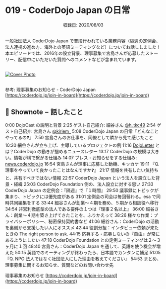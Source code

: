 # 019 - CoderDojo Japan の日常
<div style="text-align: center;">収録日: 2020/08/03</div><br>

一般社団法人 CoderDojo Japan で普段行われている業務内容（隔週の定例会、法人連携の進め方、海外との英語ミーティングなど）についてお話ししました！本エピソードでは、2016年の設立背景、理事募集で宮島さんが応募したストーリー、配信中にいただいた質問へのコメントなどが含まれています。

<div style="margin: 30px auto;"><a href="https://www.youtube.com/watch?v=4yvRtgBTqBs"><img src="/podcasts/19.jpg" alt="Cover Photo"></a></div>

参考: 理事募集のお知らせ - CoderDojo Japan   
[https://coderdojo.jp/join-in-board](https://coderdojo.jp/join-in-board)

## 📝 Shownote − 話したこと

0:00 DojoCast の説明と背景
2:25 ゲスト自己紹介: 細谷さん [@h_tkc49](https://twitter.com/h_tkc49)
2:54 ゲスト自己紹介: 宮島さん [@kiriem_](https://twitter.com/kiriem_)
5:08 CoderDojo Japan の日常『どんなことやってるの❓』
7:50 宮島さんのお仕事を、同僚として隣から見て感じたこと
10:20 細谷さんが立ち上げ、主導しているプロジェクトの例
11:16 [DojoLetter](https://news.coderdojo.jp/category/dojoletter%e3%83%90%e3%83%83%e3%82%af%e3%83%8a%e3%83%b3%e3%83%90%e3%83%bc/) とは？CoderDojo の動きが掴めるニュースレター 
13:17 CoderDojo の規模は大きい。情報が横で繋がる仕組み
14:07 プレス・お知らせをする仕組み: [news.coderdojo.jp](https://news.coderdojo.jp/)
16:54 宮島さんが理事に応募した動機、キッカケ
19:11 『Q. 理事をやっていて良かったことはなんですか❓』
21:17 情報を共有したい気持ちと、共有すべきではない情報
22:57 CoderDojo Japan という法人を設立した背景・経緯
25:03 CoderDojo Foundation 側の、法人設立に対する思い
27:33 CoderDojo Japan の定例会：『隔週』で『１時間』
29:50 議事録にトピックが集まり、トピックには優先度がある
31:01 定例会の司会は毎回替わる。esa で同時共同編集をする
33:44 細谷さんが創業〜４期を務め、５期から相談役へ移行
34:54 非営利徹底型の法人である要件の１つは『理事２名以上』
36:00 細谷さん：創業〜４期を築き上げてきたことを、ふりかえって
38:26 様々な作業：プライバシーポリシー、秘密保持契約書など
41:06 細谷さん：CoderDojo の活動を裏側から支援したい人にオススメ
42:44 役割分担：インタビュー依頼が来たときの The right person to ask.
44:15 応募する・応募しないの『自由』が常にあるようにしたい
47:18 CoderDojo Foundation との定例ミーティングは２〜３ヶ月に１回
48:40 宮島さん：CoderDojo Japan を通して、英語を使う機会が増えた
50:15 英語でのミーティングが終わったら、日本語でカンタンに補足
51:05 『Q. NPO 法人ではなく社団法人にした理由を教えてください』
54:53 まとめ、理事募集に関するお知らせ、質問などのお問い合わせ先

理事募集のお知らせ
[https://coderdojo.jp/join-in-board](https://coderdojo.jp/join-in-board)

